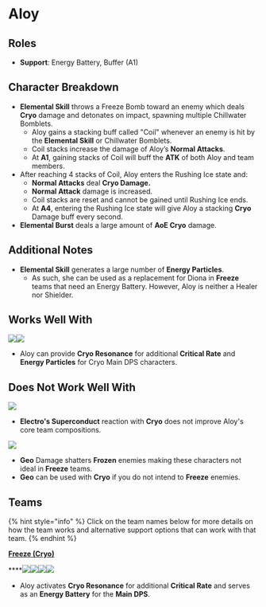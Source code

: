 # Aloy

## Roles

* **Support**: Energy Battery, Buffer (A1)

## Character Breakdown

* **Elemental Skill** throws a Freeze Bomb toward an enemy which deals **Cryo** damage and detonates on impact, spawning multiple Chillwater Bomblets.
  * Aloy gains a stacking buff called "Coil" whenever an enemy is hit by the **Elemental Skill** or Chillwater Bomblets.
  * Coil stacks increase the damage of Aloy’s **Normal Attacks**.
  * At **A1**, gaining stacks of Coil will buff the **ATK** of both Aloy and team members.
* After reaching 4 stacks of Coil, Aloy enters the Rushing Ice state and:
  * **Normal Attacks** deal **Cryo Damage.**
  * **Normal Attack** damage is increased.&#x20;
  * Coil stacks are reset and cannot be gained until Rushing Ice ends.
  * At **A4**, entering the Rushing Ice state will give Aloy a stacking **Cryo** Damage buff every second.
* **Elemental Burst** deals a large amount of **AoE Cryo** damage.

## Additional Notes

* **Elemental Skill** generates a large number of **Energy Particles**.
  * As such, she can be used as a replacement for Diona in **Freeze** teams that need an Energy Battery. However, Aloy is neither a Healer nor Shielder.

## Works Well With

![](../../.gitbook/assets/UI\_AvatarIcon\_Ganyu.png)![](../../.gitbook/assets/UI\_AvatarIcon\_Ayaka.png)

* Aloy can provide **Cryo Resonance** for additional **Critical Rate** and **Energy Particles** for Cryo Main DPS characters.

## Does Not Work Well With

![](../../.gitbook/assets/Element\_Electro.webp)

* **Electro's Superconduct** reaction with **Cryo** does not improve Aloy's core team compositions.

****![](../../.gitbook/assets/Element\_Geo.webp)****

* **Geo** Damage shatters **Frozen** enemies making these characters not ideal in **Freeze** teams.&#x20;
* **Geo** can be used with **Cryo** if you do not intend to **Freeze** enemies.

## Teams

{% hint style="info" %}
Click on the team names below for more details on how the team works and alternative support options that can work with that team.
{% endhint %}

****[**Freeze (Cryo)**](../../teams/freeze.md)****

****![](../../.gitbook/assets/UI\_AvatarIcon\_Ayaka.png)![](../../.gitbook/assets/UI\_AvatarIcon\_Mona.png)![](../../.gitbook/assets/UI\_AvatarIcon\_Aloy.png)![](../../.gitbook/assets/UI\_AvatarIcon\_Jean.png)

* Aloy activates **Cryo Resonance** for additional **Critical Rate** and serves as an **Energy Battery** for the **Main DPS**.
